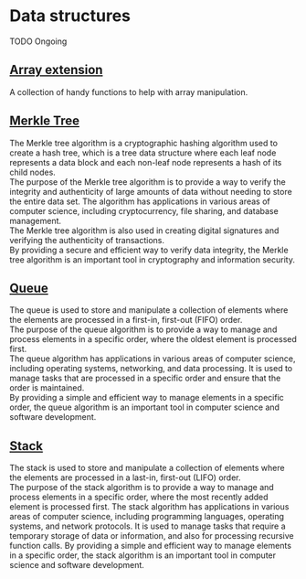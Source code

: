 # Data structures

TODO Ongoing

## [Array extension](./src/array_ext.cairo)
A collection of handy functions to help with array manipulation. 

## [Merkle Tree](./src/merkle_tree.cairo)

The Merkle tree algorithm is a cryptographic hashing algorithm used to create a hash tree, which is a tree data structure where each leaf node represents a data block and each non-leaf node represents a hash of its child nodes.  
The purpose of the Merkle tree algorithm is to provide a way to verify the integrity and authenticity of large amounts of data without needing to store the entire data set. The algorithm has applications in various areas of computer science, including cryptocurrency, file sharing, and database management.  
The Merkle tree algorithm is also used in creating digital signatures and verifying the authenticity of transactions.  
By providing a secure and efficient way to verify data integrity, the Merkle tree algorithm is an important tool in cryptography and information security.

## [Queue](./src/queue.cairo)

The queue is used to store and manipulate a collection of elements where the elements are processed in a first-in, first-out (FIFO) order.  
The purpose of the queue algorithm is to provide a way to manage and process elements in a specific order, where the oldest element is processed first.  
The queue algorithm has applications in various areas of computer science, including operating systems, networking, and data processing. It is used to manage tasks that are processed in a specific order and ensure that the order is maintained.  
By providing a simple and efficient way to manage elements in a specific order, the queue algorithm is an important tool in computer science and software development.

## [Stack](./src/stack.cairo)

The stack is used to store and manipulate a collection of elements where the elements are processed in a last-in, first-out (LIFO) order.  
The purpose of the stack algorithm is to provide a way to manage and process elements in a specific order, where the most recently added element is processed first. 
The stack algorithm has applications in various areas of computer science, including programming languages, operating systems, and network protocols. It is used to manage tasks that require a temporary storage of data or information, and also for processing recursive function calls. 
By providing a simple and efficient way to manage elements in a specific order, the stack algorithm is an important tool in computer science and software development.